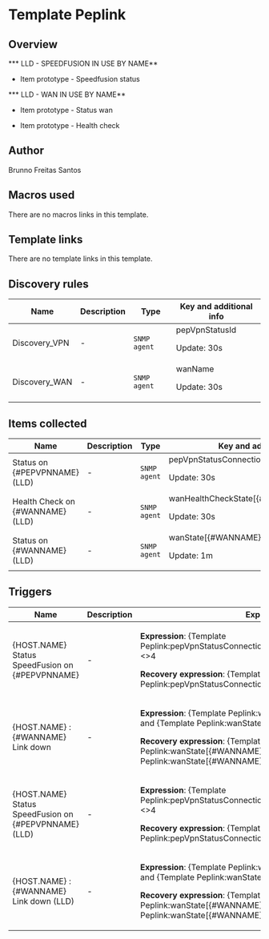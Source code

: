 # Template Peplink

## Overview

*** LLD - SPEEDFUSION IN USE BY NAME**


- Item prototype - Speedfusion status


*** LLD - WAN IN USE BY NAME**


- Item prototype - Status wan


- Item prototype - Health check

## Author

Brunno Freitas Santos

## Macros used

There are no macros links in this template.

## Template links

There are no template links in this template.

## Discovery rules

|Name|Description|Type|Key and additional info|
|----|-----------|----|----|
|Discovery_VPN|<p>-</p>|`SNMP agent`|pepVpnStatusId<p>Update: 30s</p>|
|Discovery_WAN|<p>-</p>|`SNMP agent`|wanName<p>Update: 30s</p>|
## Items collected

|Name|Description|Type|Key and additional info|
|----|-----------|----|----|
|Status on {#PEPVPNNAME} (LLD)|<p>-</p>|`SNMP agent`|pepVpnStatusConnectionState[{#PEPVPNNAME}]<p>Update: 30s</p>|
|Health Check on {#WANNAME} (LLD)|<p>-</p>|`SNMP agent`|wanHealthCheckState[{#WANNAME}]<p>Update: 30s</p>|
|Status on {#WANNAME} (LLD)|<p>-</p>|`SNMP agent`|wanState[{#WANNAME}]<p>Update: 1m</p>|
## Triggers

|Name|Description|Expression|Priority|
|----|-----------|----------|--------|
|{HOST.NAME} Status SpeedFusion on {#PEPVPNNAME}|<p>-</p>|<p>**Expression**: {Template Peplink:pepVpnStatusConnectionState[{#PEPVPNNAME}].last()}<>4</p><p>**Recovery expression**: {Template Peplink:pepVpnStatusConnectionState[{#PEPVPNNAME}].last()}=4</p>|high|
|{HOST.NAME} : {#WANNAME} Link down|<p>-</p>|<p>**Expression**: {Template Peplink:wanState[{#WANNAME}].last()}<>3 and {Template Peplink:wanState[{#WANNAME}].last()}<>1</p><p>**Recovery expression**: {Template Peplink:wanState[{#WANNAME}].last()}=3 or {Template Peplink:wanState[{#WANNAME}].last()}=1</p>|high|
|{HOST.NAME} Status SpeedFusion on {#PEPVPNNAME} (LLD)|<p>-</p>|<p>**Expression**: {Template Peplink:pepVpnStatusConnectionState[{#PEPVPNNAME}].last()}<>4</p><p>**Recovery expression**: {Template Peplink:pepVpnStatusConnectionState[{#PEPVPNNAME}].last()}=4</p>|high|
|{HOST.NAME} : {#WANNAME} Link down (LLD)|<p>-</p>|<p>**Expression**: {Template Peplink:wanState[{#WANNAME}].last()}<>3 and {Template Peplink:wanState[{#WANNAME}].last()}<>1</p><p>**Recovery expression**: {Template Peplink:wanState[{#WANNAME}].last()}=3 or {Template Peplink:wanState[{#WANNAME}].last()}=1</p>|high|
